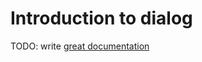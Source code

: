 # Introduction to dialog

TODO: write [great documentation](http://jacobian.org/writing/what-to-write/)
